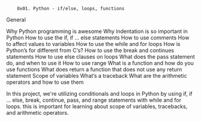 		0x01. Python - if/else, loops, functions

General


Why Python programming is awesome
Why indentation is so important in Python
How to use the if, if ... else statements
How to use comments
How to affect values to variables
How to use the while and for loops
How is Python’s for different from C‘s?
How to use the break and continues statements
How to use else clauses on loops
What does the pass statement do, and when to use it
How to use range
What is a function and how do you use functions
What does return a function that does not use any return statement
Scope of variables
What’s a traceback
What are the arithmetic operators and how to use them

In this project, we're utilizing conditionals and loops in Python by using if, if ... else, break, continue, pass, and range statements with while and for loops. this is important for learning about scope of variables, tracebacks, and arithmetic operators.
